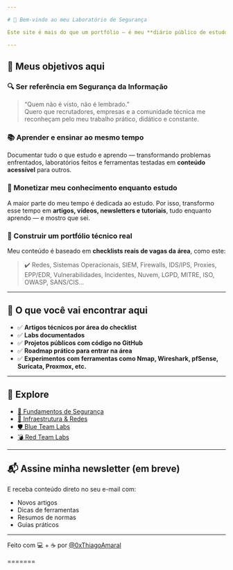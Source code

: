 ```yaml
---

# 👋 Bem-vindo ao meu Laboratório de Segurança

Este site é mais do que um portfólio — é meu **diário público de estudos**, onde **aprender, documentar e ensinar** fazem parte da mesma jornada. Sou Thiago Amaral (aka ThRoot), especialista em TI em transição definitiva para o mundo da **Cibersegurança**.

---
```


## 🎯 Meus objetivos aqui

### 🔍 Ser referência em Segurança da Informação

> “Quem não é visto, não é lembrado.”  
> Quero que recrutadores, empresas e a comunidade técnica me reconheçam pelo meu trabalho prático, didático e constante.

### 📚 Aprender e ensinar ao mesmo tempo

Documentar tudo o que estudo e aprendo — transformando problemas enfrentados, laboratórios feitos e ferramentas testadas em **conteúdo acessível** para outros.

### 💸 Monetizar meu conhecimento enquanto estudo

A maior parte do meu tempo é dedicada ao estudo. Por isso, transformo esse tempo em **artigos, vídeos, newsletters e tutoriais**, tudo enquanto aprendo — e mostro que sei.

### 💼 Construir um portfólio técnico real

Meu conteúdo é baseado em **checklists reais de vagas da área**, como este:

> ✔️ Redes, Sistemas Operacionais, SIEM, Firewalls, IDS/IPS, Proxies, EPP/EDR, Vulnerabilidades, Incidentes, Nuvem, LGPD, MITRE, ISO, OWASP, SANS/CIS...

---

## 🧠 O que você vai encontrar aqui

- ✅ **Artigos técnicos por área do checklist**
- ✅ **Labs documentados**
- ✅ **Projetos públicos com código no GitHub**
- ✅ **Roadmap prático para entrar na área**
- ✅ **Experimentos com ferramentas como Nmap, Wireshark, pfSense, Suricata, Proxmox, etc.**

---

## 🧭 Explore

- [🔐 Fundamentos de Segurança](fundamentos/)
- [📡 Infraestrutura & Redes](infra/)
- [🛡 Blue Team Labs](blue-team/)
- [💣 Red Team Labs](red-team/)

---

## 📬 Assine minha newsletter (em breve)

E receba conteúdo direto no seu e-mail com:

- Novos artigos
- Dicas de ferramentas
- Resumos de normas
- Guias práticos

---

Feito com 💻 + ☕ por [@0xThiagoAmaral](https://github.com/0xThiagoAmaral)  


=======
